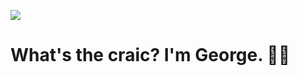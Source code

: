 ![](https://komarev.com/ghpvc/?username=G-Ke&color=2fa87c&style=for-the-badge)

# What's the craic? I'm George. 👋🏻
